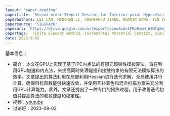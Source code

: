 ```yaml
---
layout: 'paper-reading'
papertitle: 'Second-order Stencil Descent for Interior-point Hyperelasticity'
paperauthors: LEI LAN, MINCHEN LI, CHENFANFU JIANG, HUAMIN WANG, YIN YANG,
papersource: 'SIGGRAPH'
paperurl: 'https://drive.google.com/uc?export=view&id=1PRp8vmH_62MfqXmtq4-Jlo_X_43FSn7X'
papertags:  Finite Element Method, Incremental Potential Contact, Simulation, GPU Acceleration
date: 2023-9-02
---
```


基本信息：

- 简介：本文在GPU上实现了基于IPC内点法的有限元超弹性模拟算法，旨在利用GPU加速和内点法，来提高同时处理碰撞和接触约束的有限元法模拟算法的效率。文章提出的算法利用在局部利用Hessian进行迭代求解，全局使用并行计算，确保目标函数能够快速收敛，并使用互补着色和混合扫描方案来充分利用GPU计算能力。此外，文章还提出了一种专门的预热过程，用于改善迭代初值并提高算法的收敛速度和稳定性。
- 视频：[youtube](https://www.youtube.com/watch?v=k3e8ZMfLBRc)
- 讨论班：2023-09-02
